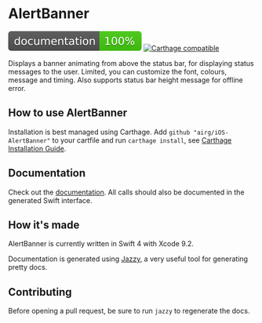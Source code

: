 # AlertBanner

[![Documentation](https://raw.githubusercontent.com/airG/iOS-AlertBanner/master/docs/badge.svg?sanitize=true)](https://airg.github.io/iOS-AlertBanner/)
[![Carthage compatible](https://img.shields.io/badge/Carthage-compatible-4BC51D.svg?style=flat)](https://github.com/Carthage/Carthage)

Displays a banner animating from above the status bar, for displaying status messages to the user. Limited, you can customize the font, colours, message and timing. Also supports status bar height message for offline error.

## How to use AlertBanner

Installation is best managed using Carthage. Add `github "airg/iOS-AlertBanner"` to your cartfile and run `carthage install`, see [Carthage Installation Guide](https://github.com/Carthage/Carthage#if-youre-building-for-ios-tvos-or-watchos).

## Documentation

Check out the [documentation](https://airg.github.io/iOS-AlertBanner/). All calls should also be documented in the generated Swift interface.

## How it's made

AlertBanner is currently written in Swift 4 with Xcode 9.2.

Documentation is generated using [Jazzy](https://github.com/realm/jazzy), a very useful tool for generating pretty docs.

## Contributing

Before opening a pull request, be sure to run `jazzy` to regenerate the docs.
